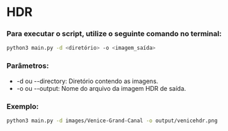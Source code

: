 # HDR

### Para executar o script, utilize o seguinte comando no terminal:
```bash
python3 main.py -d <diretório> -o <imagem_saída>
```
### Parâmetros:
- -d ou --directory: Diretório contendo as imagens.
- -o ou --output: Nome do arquivo da imagem HDR de saída.
### Exemplo:
```bash
python3 main.py -d images/Venice-Grand-Canal -o output/venicehdr.png
```